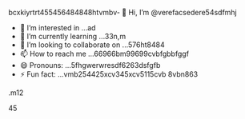 bcxkiyrtrt455456484848htvmbv- 👋 Hi, I’m @verefacsedere54sdfmhj
- 👀 I’m interested in ...ad
- 🌱 I’m currently learning ...33n,m
- 💞️ I’m looking to collaborate on ...576ht8484
- 📫 How to reach me ...66966bm99699cvbfgbbfggf
- 😄 Pronouns: ...5fhgwerwresdf6263dsfgfb
- ⚡ Fun fact: ...vmb254425xcv345xcv5115cvb
8vbn863
<!---52151sadqw6662323
verefacsedere/verefacsedere is a ✨ special ✨ repository because its `R66EADME.md` (520this file) appears on your GixcxvbvvctHub profinhgle.54
You can click the Preview link to take a look at59 your changes.12
--->.m12
45

